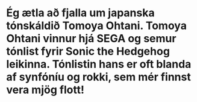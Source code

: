 # Ég ætla að fjalla um japanska tónskáldið Tomoya Ohtani. Tomoya Ohtani vinnur hjá SEGA og semur tónlist fyrir Sonic the Hedgehog leikinna. Tónlistin hans er oft blanda af synfóníu og rokki, sem mér finnst vera mjög flott!